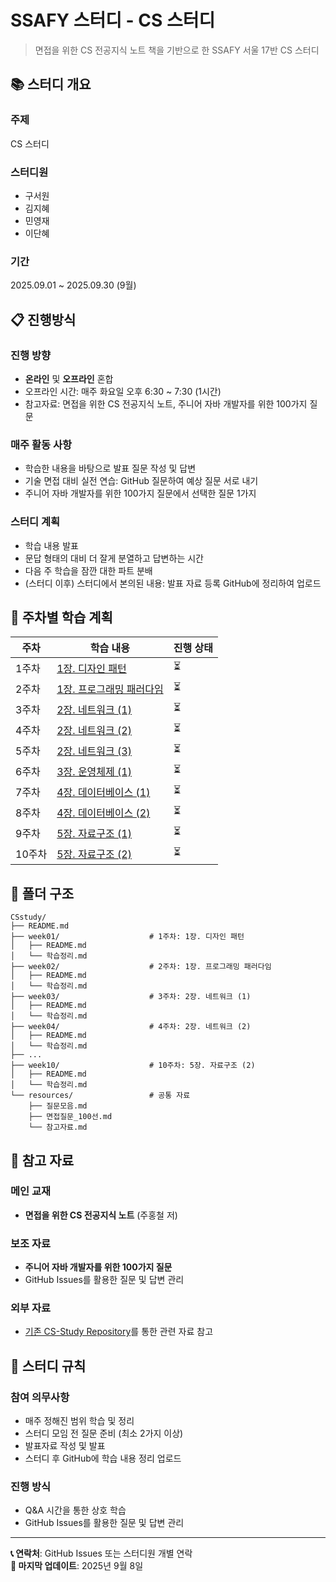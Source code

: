 # SSAFY 스터디 - CS 스터디

> 면접을 위한 CS 전공지식 노트 책을 기반으로 한 SSAFY 서울 17반 CS 스터디

## 📚 스터디 개요

### 주제
CS 스터디

### 스터디원
- 구서원
- 김지혜
- 민영재
- 이단혜

### 기간
2025.09.01 ~ 2025.09.30 (9월)

## 📋 진행방식

### 진행 방향
- **온라인** 및 **오프라인** 혼합
- 오프라인 시간: 매주 화요일 오후 6:30 ~ 7:30 (1시간)
- 참고자료: 면접을 위한 CS 전공지식 노트, 주니어 자바 개발자를 위한 100가지 질문

### 매주 활동 사항
- 학습한 내용을 바탕으로 발표 질문 작성 및 답변
- 기술 면접 대비 실전 연습: GitHub 질문하여 예상 질문 서로 내기
- 주니어 자바 개발자를 위한 100가지 질문에서 선택한 질문 1가지

### 스터디 계획
- 학습 내용 발표
- 문답 형태의 대비 더 잘게 분열하고 답변하는 시간
- 다음 주 학습을 잠깐 대한 파트 분배
- (스터디 이후) 스터디에서 본의된 내용: 발표 자료 등록 GitHub에 정리하여 업로드

## 📅 주차별 학습 계획

| 주차 | 학습 내용 | 진행 상태 |
|------|-----------|----------|
| 1주차 | [1장. 디자인 패턴](./week01) | ⏳ |
| 2주차 | [1장. 프로그래밍 패러다임](./week02) | ⏳ |
| 3주차 | [2장. 네트워크 (1)](./week03) | ⏳ |
| 4주차 | [2장. 네트워크 (2)](./week04) | ⏳ |
| 5주차 | [2장. 네트워크 (3)](./week05) | ⏳ |
| 6주차 | [3장. 운영체제 (1)](./week06) | ⏳ |
| 7주차 | [4장. 데이터베이스 (1)](./week07) | ⏳ |
| 8주차 | [4장. 데이터베이스 (2)](./week08) | ⏳ |
| 9주차 | [5장. 자료구조 (1)](./week09) | ⏳ |
| 10주차 | [5장. 자료구조 (2)](./week10) | ⏳ |

## 📂 폴더 구조

```
CSstudy/
├── README.md
├── week01/                    # 1주차: 1장. 디자인 패턴
│   ├── README.md
│   └── 학습정리.md
├── week02/                    # 2주차: 1장. 프로그래밍 패러다임
│   ├── README.md
│   └── 학습정리.md
├── week03/                    # 3주차: 2장. 네트워크 (1)
│   ├── README.md
│   └── 학습정리.md
├── week04/                    # 4주차: 2장. 네트워크 (2)
│   ├── README.md
│   └── 학습정리.md
├── ...
├── week10/                    # 10주차: 5장. 자료구조 (2)
│   ├── README.md
│   └── 학습정리.md
└── resources/                 # 공통 자료
    ├── 질문모음.md
    ├── 면접질문_100선.md
    └── 참고자료.md
```

## 📖 참고 자료

### 메인 교재
- **면접을 위한 CS 전공지식 노트** (주홍철 저)

### 보조 자료
- **주니어 자바 개발자를 위한 100가지 질문**
- GitHub Issues를 활용한 질문 및 답변 관리

### 외부 자료
- [기존 CS-Study Repository](https://github.com/backend-deep-dive/CS-Study)를 통한 관련 자료 참고

## 🎯 스터디 규칙

### 참여 의무사항
- 매주 정해진 범위 학습 및 정리
- 스터디 모임 전 질문 준비 (최소 2가지 이상)
- 발표자료 작성 및 발표
- 스터디 후 GitHub에 학습 내용 정리 업로드

### 진행 방식
- Q&A 시간을 통한 상호 학습
- GitHub Issues를 활용한 질문 및 답변 관리

---

**📞 연락처**: GitHub Issues 또는 스터디원 개별 연락  
**📅 마지막 업데이트**: 2025년 9월 8일
